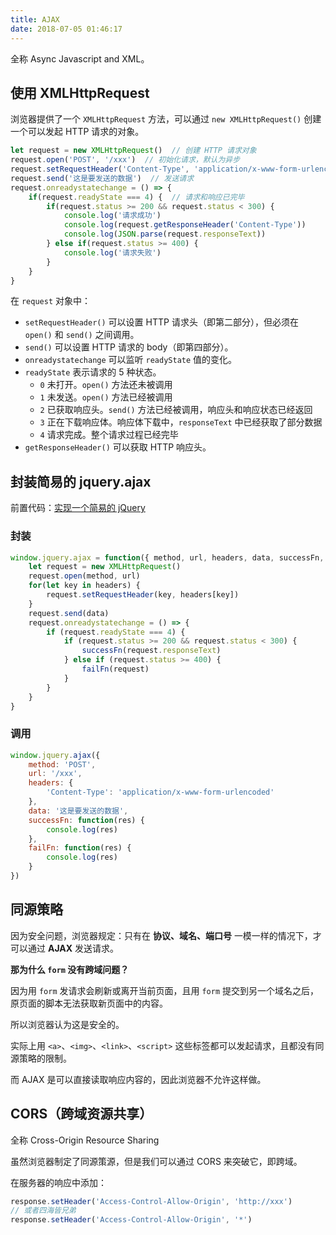 ```yaml
---
title: AJAX
date: 2018-07-05 01:46:17
---
```


全称 Async Javascript and XML。

## 使用 XMLHttpRequest

浏览器提供了一个 `XMLHttpRequest` 方法，可以通过 `new XMLHttpRequest()` 创建一个可以发起 HTTP 请求的对象。

```javascript
let request = new XMLHttpRequest()  // 创建 HTTP 请求对象
request.open('POST', '/xxx')  // 初始化请求，默认为异步
request.setRequestHeader('Content-Type', 'application/x-www-form-urlencoded')
request.send('这是要发送的数据')  // 发送请求
request.onreadystatechange = () => {
    if(request.readyState === 4) {  // 请求和响应已完毕
        if(request.status >= 200 && request.status < 300) {
            console.log('请求成功')
            console.log(request.getResponseHeader('Content-Type'))
            console.log(JSON.parse(request.responseText))
        } else if(request.status >= 400) {
            console.log('请求失败')
        }
    }
}
```

在 `request` 对象中：

- `setRequestHeader()` 可以设置 HTTP 请求头（即第二部分），但必须在 `open()` 和 `send()` 之间调用。
- `send()` 可以设置 HTTP 请求的 body（即第四部分）。
- `onreadystatechange` 可以监听 `readyState` 值的变化。
- `readyState` 表示请求的 5 种状态。
    - `0` 未打开。`open()` 方法还未被调用
    - `1` 未发送。`open()` 方法已经被调用
    - `2` 已获取响应头。`send()` 方法已经被调用，响应头和响应状态已经返回
    - `3` 正在下载响应体。响应体下载中，`responseText` 中已经获取了部分数据
    - `4` 请求完成。整个请求过程已经完毕
- `getResponseHeader()` 可以获取 HTTP 响应头。


## 封装简易的 jquery.ajax

前置代码：[实现一个简易的 jQuery](https://jinchengjoker.github.io/2018/05/03/%E5%AE%9E%E7%8E%B0%E4%B8%80%E4%B8%AA%E7%AE%80%E6%98%93%E7%89%88jQueryAPI/)

### 封装

```javascript
window.jquery.ajax = function({ method, url, headers, data, successFn, failFn }) {
    let request = new XMLHttpRequest()
    request.open(method, url)
    for(let key in headers) {
        request.setRequestHeader(key, headers[key])
    }
    request.send(data)
    request.onreadystatechange = () => {
        if (request.readyState === 4) {
            if (request.status >= 200 && request.status < 300) {
                successFn(request.responseText)
            } else if (request.status >= 400) {
                failFn(request)
            }
        }
    }
}
```

### 调用

```javascript
window.jquery.ajax({
    method: 'POST',
    url: '/xxx',
    headers: {
        'Content-Type': 'application/x-www-form-urlencoded'
    },
    data: '这是要发送的数据',
    successFn: function(res) {
        console.log(res)
    },
    failFn: function(res) {
        console.log(res)
    }
})
```


## 同源策略

因为安全问题，浏览器规定：只有在 **协议、域名、端口号** 一模一样的情况下，才可以通过 **AJAX** 发送请求。

**那为什么 `form` 没有跨域问题？**

因为用 `form` 发请求会刷新或离开当前页面，且用 `form` 提交到另一个域名之后，原页面的脚本无法获取新页面中的内容。

所以浏览器认为这是安全的。

实际上用 `<a>`、`<img>`、`<link>`、`<script>` 这些标签都可以发起请求，且都没有同源策略的限制。

而 AJAX 是可以直接读取响应内容的，因此浏览器不允许这样做。


## CORS（跨域资源共享）

全称 Cross-Origin Resource Sharing

虽然浏览器制定了同源策源，但是我们可以通过 CORS 来突破它，即跨域。

在服务器的响应中添加：

```javascript
response.setHeader('Access-Control-Allow-Origin', 'http://xxx')
// 或者四海皆兄弟
response.setHeader('Access-Control-Allow-Origin', '*')
```
